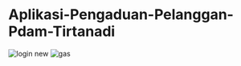 # Aplikasi-Pengaduan-Pelanggan-Pdam-Tirtanadi
![login new](https://user-images.githubusercontent.com/89238386/179660559-688f220c-8e91-4451-8315-42cad1f6012a.png)
![gas](https://user-images.githubusercontent.com/89238386/179667426-066ad07a-3767-47d9-95b6-31c45bde540e.png)
